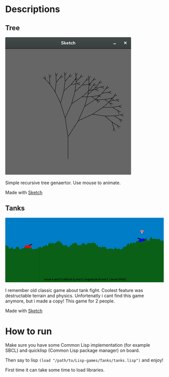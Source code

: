 # Descriptions
## Tree
![anim](https://github.com/honix/Lisp-games/blob/master/Tree/tree-animation.gif)

Simple recursive tree genaertor. Use mouse to animate.  

Made with [Sketch](https://github.com/vydd/sketch)
## Tanks
![anim](https://github.com/honix/Lisp-games/blob/master/Tanks/tank-animation.gif)

I remember old classic game about tank fight. Coolest feature was destructable terrain and physics. Unfortenatly i cant find this game anymore, but i made a copy! This game for 2 people.

Made with [Sketch](https://github.com/vydd/sketch)

# How to run
Make sure you have some Common Lisp implementation (for example SBCL) and quicklisp (Common Lisp package manager) on board.

Then say to lisp `(load "/path/to/Lisp-games/Tanks/tanks.lisp")` and enjoy!

First time it can take some time to load libraries.
